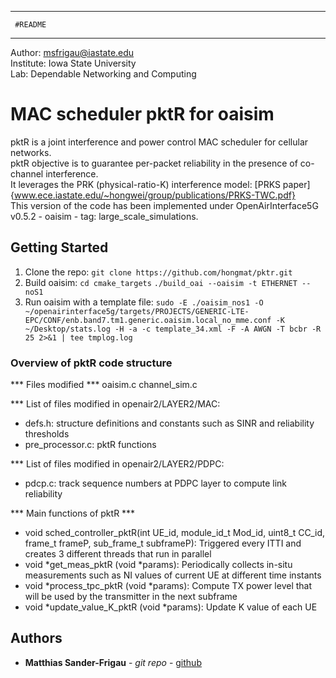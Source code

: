 ********************
     #README
********************  
Author: msfrigau@iastate.edu  
Institute: Iowa State University  
Lab: Dependable Networking and Computing  

# MAC scheduler pktR for oaisim

pktR is a joint interference and power control MAC scheduler for cellular networks.  
pktR objective is to guarantee per-packet reliability in the presence of co-channel interference.  
It leverages the PRK (physical-ratio-K) interference model: [PRKS paper]{www.ece.iastate.edu/~hongwei/group/publications/PRKS-TWC.pdf}  
This version of the code has been implemented under OpenAirInterface5G v0.5.2 - oaisim - tag: large_scale_simulations.

## Getting Started
1. Clone the repo:
```git clone https://github.com/hongmat/pktr.git```
2. Build oaisim:
```cd cmake_targets```
```./build_oai --oaisim -t ETHERNET --noS1```
3. Run oaisim with a template file:
```sudo -E ./oaisim_nos1 -O ~/openairinterface5g/targets/PROJECTS/GENERIC-LTE-EPC/CONF/enb.band7.tm1.generic.oaisim.local_no_mme.conf -K ~/Desktop/stats.log -H -a -c template_34.xml -F -A AWGN -T bcbr -R 25 2>&1 | tee tmplog.log```

### Overview of pktR code structure

*** Files modified ***
oaisim.c
channel_sim.c


*** List of files modified in openair2/LAYER2/MAC:
- defs.h: structure definitions and constants such as SINR and reliability thresholds
- pre_processor.c: pktR functions
 
*** List of files modified in openair2/LAYER2/PDPC:
- pdcp.c: track sequence numbers at PDPC layer to compute link reliability

*** Main functions of pktR ***
+ void sched_controller_pktR(int UE_id, module_id_t Mod_id, uint8_t CC_id, frame_t frameP, sub_frame_t subframeP): Triggered every ITTI and creates 3 different threads that run in parallel
+ void *get_meas_pktR (void *params): Periodically collects in-situ measurements such as NI values of current UE at different time instants
+ void *process_tpc_pktR (void *params): Compute TX power level that will be used by the transmitter in the next subframe
+ void *update_value_K_pktR (void *params): Update K value of each UE


## Authors

* **Matthias Sander-Frigau** - *git repo* - [github](https://github.com/hongmat/pktr.git)




